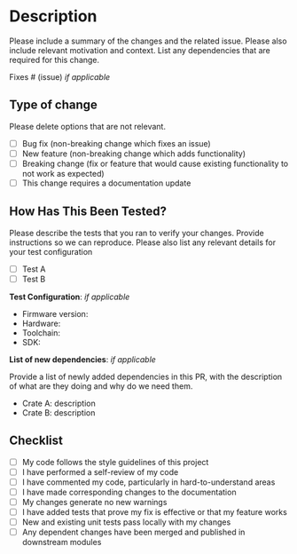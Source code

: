 # Description

Please include a summary of the changes and the related issue.
Please also include relevant motivation and context.
List any dependencies that are required for this change.

Fixes # (issue) _if applicable_

## Type of change

Please delete options that are not relevant.

- [ ] Bug fix (non-breaking change which fixes an issue)
- [ ] New feature (non-breaking change which adds functionality)
- [ ] Breaking change (fix or feature that would cause existing functionality to not work as expected)
- [ ] This change requires a documentation update

## How Has This Been Tested?

Please describe the tests that you ran to verify your changes. Provide instructions so we can reproduce.
Please also list any relevant details for your test configuration

- [ ] Test A
- [ ] Test B

**Test Configuration**: _if applicable_

- Firmware version:
- Hardware:
- Toolchain:
- SDK:

**List of new dependencies**: _if applicable_

Provide a list of newly added dependencies in this PR, with the description of what are they doing and why do we need them.

- Crate A: description
- Crate B: description

## Checklist

- [ ] My code follows the style guidelines of this project
- [ ] I have performed a self-review of my code
- [ ] I have commented my code, particularly in hard-to-understand areas
- [ ] I have made corresponding changes to the documentation
- [ ] My changes generate no new warnings
- [ ] I have added tests that prove my fix is effective or that my feature works
- [ ] New and existing unit tests pass locally with my changes
- [ ] Any dependent changes have been merged and published in downstream modules
